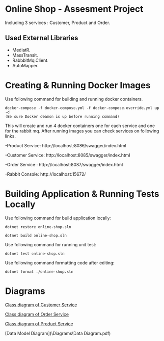 
# Online Shop  - Assesment Project
Including 3 services : Customer, Product and Order.

## Used External Libraries

- MediatR.
- MassTransit.
- RabbbitMq.Client.
- AutoMapper.

# Creating & Running Docker Images 

Use following command for building and running docker containers.
```
docker-compose -f docker-compose.yml -f docker-compose.override.yml up -d
(Be sure Docker deamon is up before running command)
```
This will create and run 4 docker containers one for each service and one for the rabbit mq.
After running images you can check services on following links.

-Product Service: http://localhost:8086/swagger/index.html

-Customer Service: http://localhost:8085/swagger/index.html

-Order Service : http://localhost:8087/swagger/index.html

-Rabbit Console: http://localhost:15672/

# Building Application & Running Tests Locally

Use following command for build application locally:
```
dotnet restore online-shop.sln

dotnet build online-shop.sln

```
Use following command for running unit test:

```
dotnet test online-shop.sln

```
Use following command formatting code after editing:

```
dotnet format ./online-shop.sln

```
# Diagrams

[Class diagram of Customer Service](Diagrams\CustomerServiceClassDiagram.png)

[Class diagram of Order Service](\Diagrams\OrderServiceClassDiagram.png)

[Class diagram of Product Service](\Diagrams\ProductServiceClassDiagram.png)

[Data Model Diagram](\Diagrams\Data Diagram.pdf)



